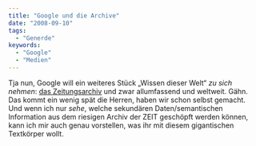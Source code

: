 ```yaml
---
title: "Google und die Archive"
date: "2008-09-10"
tags:
  - "Generde"
keywords:
  - "Google"
  - "Medien"
---
```


Tja nun, Google will ein weiteres Stück „Wissen dieser Welt“ _zu sich nehmen_: [das Zeitungsarchiv](http://www.google.com/archivesearch) und zwar allumfassend und weltweit. Gähn. Das kommt ein wenig spät die Herren, haben wir schon selbst gemacht. Und wenn ich nur _sehe_, welche sekundären Daten/semantischen Information aus dem riesigen Archiv der ZEIT geschöpft werden können, kann ich mir auch genau vorstellen, was ihr mit diesem gigantischen Textkörper wollt.
